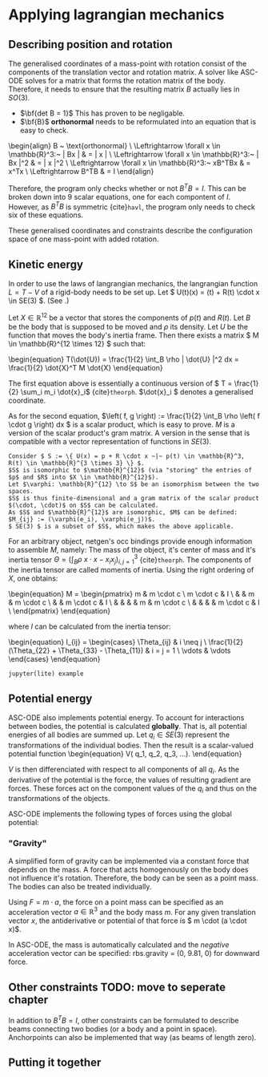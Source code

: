 # Applying lagrangian mechanics

## Describing position and rotation
The generalised coordinates of a mass-point with rotation consist of the components of the translation vector and rotation matrix.
A solver like ASC-ODE solves for a matrix that forms the rotation matrix of the body.
Therefore, it needs to ensure that the resulting matrix $B$ actually lies in $SO(3)$.

 - $\bf{det B = 1}$ This has proven to be negligable.
 - $\bf{B}$ **orthonormal** needs to be reformulated into an equation that is easy to check.

\begin{align}
    B ~ \text{orthonormal} \\
    \Leftrightarrow \forall x \in \mathbb{R}^3:~ \| Bx \| & = \| x \| \\
    \Leftrightarrow \forall x \in \mathbb{R}^3:~ \| Bx \|^2 & = \| x \|^2 \\
    \Leftrightarrow \forall x \in \mathbb{R}^3:~ xB^TBx & = x^Tx \\
    \Leftrightarrow B^TB & = I
\end{align}

Therefore, the program only checks whether or not $B^TB = I$.
This can be broken down into 9 scalar equations, one for each compontent of $I$.
However, as $B^TB$ is symmetric {cite}`havl`, the program only needs to check six of these equations.

These generalised coordinates and constraints describe the configuration space of one mass-point with added rotation.


## Kinetic energy

In order to use the laws of langrangian mechanics, the langrangian function $L = T - V$ of a rigid-body needs to be set up.
Let $ U(t)(x) = (t) + R(t) \cdot x \in SE(3) $. (See [](inertiaframes).)

Let $X \in \mathbb{R}^{12}$ be a vector that stores the components of $p(t)$ and $R(t)$.
Let $B$ be the body that is supposed to be moved and $\rho$ its density.
Let $U$ be the function that moves the body's inertia frame.
Then there exists a matrix $ M \in \mathbb{R}^{12 \times 12} $ such that:

\begin{equation}
    T(\dot{U}) = \frac{1}{2} \int_B \rho \| \dot{U} \|^2 dx = \frac{1}{2} \dot{X}^T M \dot{X}
\end{equation}

The first equation above is essentially a continuous version of $ T = \frac{1}{2} \sum_i m_i \dot{x}_i$ {cite}`theorph`.
$\dot{x}_i $ denotes a generalised coordinate.

As for the second equation, $\left( f, g \right) := \frac{1}{2} \int_B \rho \left( f \cdot g \right) dx $ is a scalar product, which is easy to prove.
$M$ is a version of the scalar product's gram matrix. A version in the sense that is compatible with a vector representation of functions in $SE(3)$.

````{dropdown} The gram matrix
Consider $ S := \{ U(x) = p + R \cdot x ~|~ p(t) \in \mathbb{R}^3, R(t) \in \mathbb{R}^{3 \times 3} \} $.
$S$ is isomorphic to $\mathbb{R}^{12}$ (via "storing" the entries of $p$ and $R$ into $X \in \mathbb{R}^{12}$).
Let $\varphi: \mathbb{R}^{12} \to S$ be an isomorphism between the two spaces.
$S$ is thus finite-dimensional and a gram matrix of the scalar product $(\cdot, \cdot)$ on $S$ can be calculated.
As $S$ and $\mathbb{R}^{12}$ are isomorphic, $M$ can be defined: $M_{ij} := (\varphi(e_i), \varphi(e_j))$.
$ SE(3) $ is a subset of $S$, which makes the above applicable.
````

For an arbitrary object, netgen's occ bindings provide enough information to assemble $M$, namely:
The mass of the object, it's center of mass and it's inertia tensor $\Theta = (\int_B \rho ~ x \cdot x - x_i x_j)_{i,j=1}^3$ {cite}`theorph`.
The components of the inertia tensor are called moments of inertia.
Using the right ordering of $X$, one obtains:

\begin{equation}
    M = \begin{pmatrix}
            m & m \cdot c \\
            m \cdot c & I \\
            & & m & m \cdot c \\
            & & m \cdot c & I \\
            & & & & m & m \cdot c \\
            & & & & m \cdot c & I \\
        \end{pmatrix}
\end{equation}

where $I$ can be calculated from the inertia tensor:

\begin{equation}
    I_{ij} = \begin{cases}
                \Theta_{ij} & i \neq j \\
                \frac{1}{2} (\Theta_{22} + \Theta_{33} - \Theta_{11}) & i = j = 1 \\
                \vdots & \vdots
            \end{cases}
\end{equation}

```{admonition} TODO
jupyter(lite) example
```

## Potential energy

ASC-ODE also implements potential energy.
To account for interactions between bodies, the potential is calculated **globally**.
That is, all potential energies of all bodies are summed up.
Let $q_i \in SE(3)$ represent the transformations of the individual bodies.
Then the result is a scalar-valued potential function
\begin{equation}
    V( q_1, q_2, q_3, ...).
\end{equation}

$V$ is then differenciated with respect to all components of all $q_i$.
As the derivative of the potential is the force, the values of resulting gradient are forces.
These forces act on the component values of the $q_i$ and thus on the transformations of the objects.

ASC-ODE implements the following types of forces using the global potential:

### "Gravity"

A simplified form of gravity can be implemented via a constant force that depends on the mass.
A force that acts homogenously on the body does not influence it's rotation.
Therefore, the body can be seen as a point mass. The bodies can also be treated individually.

Using $F = m \cdot a$, the force on a point mass can be specified as an acceleration vector $a \in \mathbb{R}^3$ and the body mass $m$.
For any given translation vector $x$, the antiderivative or potential of that force is $ m \cdot (a \cdot x)$.

In ASC-ODE, the mass is automatically calculated and the *negative* acceleration vector can be specified: rbs.gravity = (0, 9.81, 0) for downward force.


## Other constraints TODO: move to seperate chapter
In addition to $B^TB = I$, other constraints can be formulated to describe beams connecting two bodies (or a body and a point in space).
Anchorpoints can also be implemented that way (as beams of length zero).


## Putting it together
